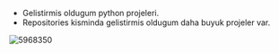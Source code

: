 * Gelistirmis oldugum python projeleri.
* Repositories kisminda gelistirmis oldugum daha buyuk projeler var.

![5968350](https://github.com/user-attachments/assets/90a0b5f4-746d-4dd8-9db8-93d862a7dad1)
